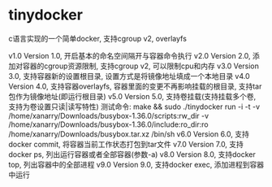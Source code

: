 # tinydocker
c语言实现的一个简单docker, 支持cgroup v2, overlayfs

v1.0            Version 1.0, 开启基本的命名空间隔开与容器命令执行
v2.0            Version 2.0, 添加对容器的cgroup资源限制, 支持cgroup v2, 可以限制cpu和内存
v3.0            Version 3.0, 支持容器新的设置根目录, 设置方式是将镜像地址填成一个本地目录
v4.0            Version 4.0, 支持容器overlayfs, 容器里面的变更不再影响挂载的根目录, 支持tar包作为镜像地址(即运行根目录)
v5.0            Version 5.0, 支持卷挂载(支持挂载多个卷, 支持为卷设置只读|读写特性) 测试命令: make && sudo ./tinydocker run -i -t  -v /home/xanarry/Downloads/busybox-1.36.0/scripts:rw_dir -v /home/xanarry/Downloads/busybox-1.36.0/include:ro_dir:ro /home/xanarry/Downloads/busybox.tar.xz /bin/sh
v6.0            Version 6.0, 支持docker commit, 将容器当前工作状态打包到tar文件
v7.0            Version 7.0, 支持docker ps, 列出运行容器或者全部容器(参数-a)
v8.0            Version 8.0, 支持docker top, 列出容器中的全部进程
v9.0            Version 9.0, 支持docker exec, 添加进程到容器中运行